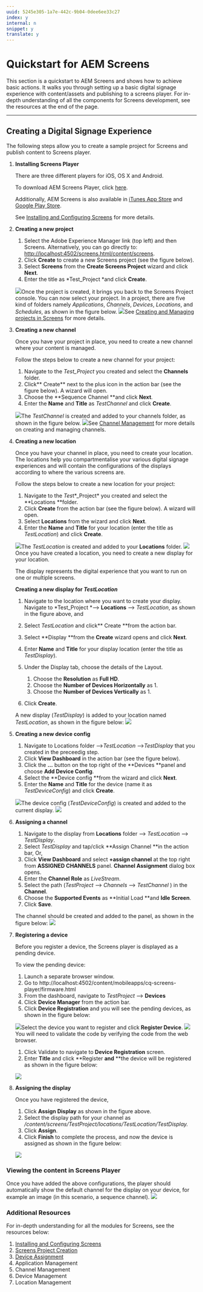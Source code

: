 ```yaml
---
uuid: 5245e305-1a7e-442c-9b04-0dee6ee33c27
index: y
internal: n
snippet: y
translate: y
---
```


# Quickstart for AEM Screens

This section is a quickstart to AEM Screens and shows how to achieve basic actions. It walks you through setting up a basic digital signage experience with content/assets and publishing to a screens player. For in-depth understanding of all the components for Screens development, see the resources at the end of the page.

---

## Creating a Digital Signage Experience

The following steps allow you to create a sample project for Screens and publish content to Screens player.

1. **Installing Screens Player**

   There are three different players for iOS, OS X and Android.

   To download AEM Screens Player, click [here](https://download.macromedia.com/screens/).

   Additionally, AEM Screens is also available in [iTunes App Store](https://itunes.apple.com/us/app/aem-screens/id1169641856?mt=8) and [Google Play Store](https://play.google.com/store/apps/details?id=com.adobe.aem.screens.player&hl=en).

   See [Installing and Configuring Screens](configuring-screens-introduction.md) for more details.

1. **Creating a new project**

    1. Select the Adobe Experience Manager link (top left) and then Screens. Alternatively, you can ﻿go directly to: [http://localhost:4502/screens.html/content/screens](http://localhost:4502/screens.html/content/screens).    
    1. Click **Create** to create a new Screens project (see the figure below).    
    1. Select **Screens** from the **Create Screens Project** wizard and click **Next**.    
    1. Enter the title as *Test_Project *and click **Create**.

   ![](assets/chlimage_1.png)Once the project is created, it brings you back to the Screens Project console. You can now select your project. In a project, there are five kind of folders namely *Applications*, *Channels*, *Devices*, *Locations*, and *Schedules*, as shown in the figure below.
   ![](assets/chlimage_1.png)See [Creating and Managing projects in Screens](/content/help/en/experience-manager/6-4/sites/authoring/using/creating-a-screens-project) for more details.

1. **Creating a new channel**

   Once you have your project in place, you need to create a new channel where your content is managed.

   Follow the steps below to create a new channel for your project:

    1. Navigate to the *Test_Project* you created and select the **Channels** folder.    
    1. Click** Create** next to the plus icon in the action bar (see the figure below). A wizard will open.    
    1. Choose the **Sequence Channel **and click **Next**.    
    1. Enter the **Name** and **Title** as *TestChannel* and click **Create**.

   ![](assets/chlimage_1.png)The *TestChannel* is created and added to your channels folder, as shown in the figure below.
   ![](assets/chlimage_1.png)See [Channel Management](/content/help/en/experience-manager/6-4/sites/authoring/using/managing-channels) for more details on creating and managing channels.

1. **Creating a new location**

   Once you have your channel in place, you need to create your location. The locations help you compartmentalise your various digital signage experiences and will contain the configurations of the displays according to where the various screens are.

   Follow the steps below to create a new location for your project:

    1. Navigate to the *Tes*t*_Project* you created and select the **Locations **folder.    
    1. Click **Create** from the action bar (see the figure below). A wizard will open.    
    1. Select **Locations** from the wizard and click **Next**.    
    1. Enter the **Name** and **Title** for your location (enter the title as *TestLocation*) and click **Create**.

   ![](assets/chlimage_1.png)The *TestLocation* is created and added to your **Locations** folder.
   ![](assets/chlimage_1.png)Once you have created a location, you need to create a new display for your location.

   The display represents the digital experience that you want to run on one or multiple screens.

   **Creating a new display for *TestLocation***

    1. Navigate to the location where you want to create your display. Navigate to *Test_Project *--&gt; **Locations** --&gt; *TestLocation*, as shown in the figure above, and    
    1. Select *TestLocation* and click** Create **from the action bar.    
    1. Select **Display **from the **Create** wizard opens and click **Next**.    
    1. Enter **Name** and **Title** for your display location (enter the title as *TestDisplay*).    
    1. Under the Display tab, choose the details of the Layout.

        1. Choose the **Resolution** as **Full HD**.        
        1. Choose the **Number of Devices Horizontally** as 1. 
        1. Choose the **Number of Devices Vertically** as 1.

    1. Click **Create**.

   A new display (*TestDisplay*) is added to your location named *TestLocation*, as shown in the figure below:
   ![](assets/chlimage_1.png)
1. **Creating a new device config**

    1. Navigate to Locations folder --&gt;*TestLocation* --&gt;*TestDisplay* that you created in the preceedig step.    
    1. Click **View Dashboard** in the action bar (see the figure below).    
    1. Click the **...** button on the top right of the **Devices **panel and choose **Add Device Config**.    
    1. Select the **Device config **from the wizard and click **Next**.    
    1. Enter the **Name** and **Title** for the device (name it as *TestDeviceConfig*) and click **Create**.

   ![](assets/chlimage_1.png)The device config (*TestDeviceConfig*) is created and added to the current display.
   ![](assets/chlimage_1.png)
1. **Assigning a channel**

    1. Navigate to the display from **Locations** folder --&gt; *TestLocation* --&gt; *TestDisplay*.    
    1. Select *TestDisplay* and tap/click **Assign Channel **in the action bar, Or,    
    1. Click **View Dashboard** and select **+assign channel** at the top right from **ASSIGNED CHANNELS** panel. **Channel Assignment** dialog box opens.    
    1. Enter the **Channel Role** as *LiveStream*.    
    1. Select the path (*TestProject* --&gt; *Channels* --&gt; *TestChannel* ) in the **Channel**.    
    1. Choose the **Supported Events** as **Initial Load **and **Idle Screen**.    
    1. Click **Save**.

   The channel should be created and added to the panel, as shown in the figure below:
   ![](assets/chlimage_1.png)
1. **Registering a device**

   Before you register a device, the Screens player is displayed as a pending device.

   To view the pending device:

    1. Launch a separate browser window.    
    1. Go to http://localhost:4502/content/mobileapps/cq-screens-player/firmware.html    
    1. From the dashboard, navigate to *TestProject* --&gt; **Devices** 
    1. Click **Device Manager** from the action bar.    
    1. Click **Device Registration** and you will see the pending devices, as shown in the figure below:

   ![](assets/chlimage_1.png)Select the device you want to register and click **Register Device**.
   ![](assets/chlimage_1.png)You will need to validate the code by verifying the code from the web browser.

    1. Click Validate to navigate to **Device Registration** screen.    
    1. Enter **Title** and click **Register **and** **the device will be registered as shown in the figure below:

   ![](assets/chlimage_1.png)
1. **Assigning the display**

   Once you have registered the device,

    1. Click **Assign Display** as shown in the figure above.    
    1. Select the display path for your channel as */content/screens/TestProject/locations/TestLocation/TestDisplay.* 
    1. Click **Assign**.    
    1. Click **Finish** to complete the process, and now the device is assigned as shown in the figure below:

   ![](assets/chlimage_1.png)

### Viewing the content in Screens Player

Once you have added the above configurations, the player should automatically show the default channel for the display on your device, for example an image (in this scenario, a sequence channel).
![](assets/chlimage_1.png) 

### Additional Resources

For in-depth understanding for all the modules for Screens, see the resources below:

1. [Installing and Configuring Screens](configuring-screens-introduction.md)
1. [Screens Project Creation](/content/help/en/experience-manager/6-4/sites/authoring/using/creating-a-screens-project)
1. [Device Assignment](/content/docs/en/aem/6-3/administer/administering-screens/managing-devices/device-assignment)
1. Application Management
1. Channel Management
1. Device Management
1. Location Management

